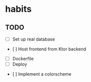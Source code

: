 # habits

## TODO
- [ ] Set up real database
- [ ] Host frontend from Ktor backend
- [ ] Dockerfile
- [ ] Deploy
- [ ] Implement a colorscheme
